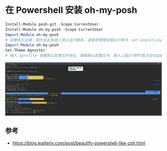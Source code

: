 # 在 Powershell 安装 oh-my-posh

```powershell
Install-Module posh-git -Scope CurrentUser
Install-Module oh-my-posh -Scope CurrentUser
Import-Module oh-my-posh
# 如果执行出错：因为在此系统上禁止运行脚本，请使用管理权限运行命令：set-executionpolicy remotesigned
Import-Module oh-my-posh
Set-Theme Agnoster
# 输入 $profile 查看默认配置文件地址，编辑默认配置文件，输入上面2行即可每次自动加载配置
```

![themes](./images/2019-08-30_103623.png)

## 参考

- https://blog.walterlv.com/post/beautify-powershell-like-zsh.html
